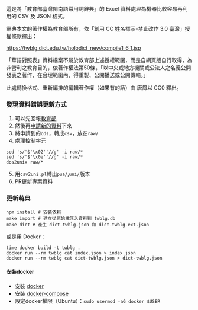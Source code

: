 這是將「教育部臺灣閩南語常用詞辭典」的 Excel 資料處理為機器比較容易再利用的 CSV 及 JSON 格式。

辭典本文的著作權為教育部所有，依「創用 CC 姓名標示-禁止改作 3.0 臺灣」授權條款釋出：

https://twblg.dict.edu.tw/holodict_new/compile1_6_1.jsp

「華語對照表」資料檔案不屬於教育部上述授權範圍，而是自網頁版自行取得，為非營利之教育目的，依著作權法第50條，「以中央或地方機關或公法人之名義公開發表之著作，在合理範圍內，得重製、公開播送或公開傳輸。」

此處轉換格式、重新編排的編輯著作權（如果有的話）由 唐鳳以 CC0 釋出。

### 發現資料錯誤更新方式
1. 可以先回報[教育部](https://email.moe.gov.tw/Home.aspx)
2. 然後再[申請新的資料](https://twblg.dict.edu.tw/holodict_new/compile1_6_1.jsp)下來
3. 將申請到的`ods`，轉成`csv`，放在`raw/`
4. 處理控制字元
```
sed 's/'$'\x02''//g' -i raw/*
sed 's/'$'\x0e''//g' -i raw/*
dos2unix raw/*
```
5. 用`csv2uni.pl`轉出`pua/`,`uni/`版本
6. PR更新專案資料

### 更新萌典
```
npm install # 安裝依賴
make import # 建立從原始檔匯入資料到 twblg.db
make dict # 產生 dict-twblg.json 和 dict-twblg-ext.json
```

或是用 Docker：

```
time docker build -t twblg .
docker run --rm twblg cat index.json > index.json
docker run --rm twblg cat dict-twblg.json > dict-twblg.json
```
#### 安裝docker
- 安裝 [docker](https://docs.docker.com/engine/installation/linux/docker-ce/ubuntu/)
- 安裝 [docker-compose](https://docs.docker.com/compose/install/)
- 設定docker權限（Ubuntu）：`sudo usermod -aG docker $USER`
